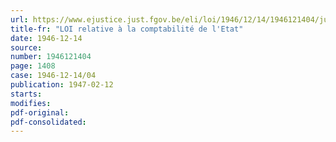 ```yaml
---
url: https://www.ejustice.just.fgov.be/eli/loi/1946/12/14/1946121404/justel
title-fr: "LOI relative à la comptabilité de l'Etat"
date: 1946-12-14
source:
number: 1946121404
page: 1408
case: 1946-12-14/04
publication: 1947-02-12
starts:
modifies:
pdf-original:
pdf-consolidated:
---
```


